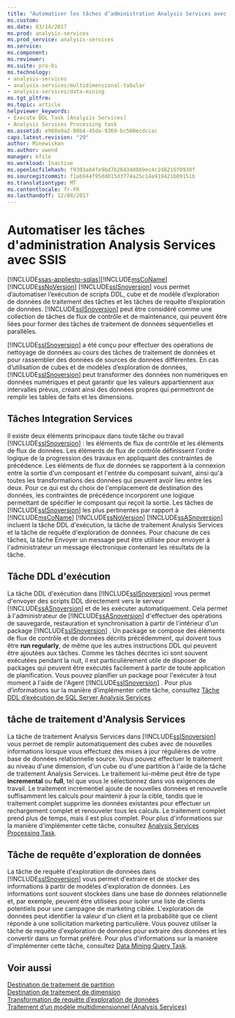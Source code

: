 ```yaml
---
title: "Automatiser les tâches d’administration Analysis Services avec SSIS | Documents Microsoft"
ms.custom: 
ms.date: 03/14/2017
ms.prod: analysis-services
ms.prod_service: analysis-services
ms.service: 
ms.component: 
ms.reviewer: 
ms.suite: pro-bi
ms.technology:
- analysis-services
- analysis-services/multidimensional-tabular
- analysis-services/data-mining
ms.tgt_pltfrm: 
ms.topic: article
helpviewer_keywords:
- Execute DDL Task [Analysis Services]
- Analysis Services Processing task
ms.assetid: e960a9a2-80b4-45da-9369-bc560ecdccac
caps.latest.revision: "29"
author: Minewiskan
ms.author: owend
manager: kfile
ms.workload: Inactive
ms.openlocfilehash: f9303a84fe9bd7b26434d869ec4c2d6216f0938f
ms.sourcegitcommit: f1a6944f95dd015d3774a25c14a919421b09151b
ms.translationtype: MT
ms.contentlocale: fr-FR
ms.lasthandoff: 12/08/2017
---
```

# <a name="automate-analysis-services-administrative-tasks-with-ssis"></a>Automatiser les tâches d'administration Analysis Services avec SSIS
[!INCLUDE[ssas-appliesto-sqlas](../../includes/ssas-appliesto-sqlas.md)][!INCLUDE[msCoName](../../includes/msconame-md.md)] [!INCLUDE[ssNoVersion](../../includes/ssnoversion-md.md)] [!INCLUDE[ssISnoversion](../../includes/ssisnoversion-md.md)] vous permet d’automatiser l’exécution de scripts DDL, cube et de modèle d’exploration de données de traitement des tâches et les tâches de requête d’exploration de données. [!INCLUDE[ssISnoversion](../../includes/ssisnoversion-md.md)] peut être considéré comme une collection de tâches de flux de contrôle et de maintenance, qui peuvent être liées pour former des tâches de traitement de données séquentielles et parallèles.  
  
 [!INCLUDE[ssISnoversion](../../includes/ssisnoversion-md.md)] a été conçu pour effectuer des opérations de nettoyage de données au cours des tâches de traitement de données et pour rassembler des données de sources de données différentes. En cas d’utilisation de cubes et de modèles d’exploration de données, [!INCLUDE[ssISnoversion](../../includes/ssisnoversion-md.md)] peut transformer des données non numériques en données numériques et peut garantir que les valeurs appartiennent aux intervalles prévus, créant ainsi des données propres qui permettront de remplir les tables de faits et les dimensions.  
  
## <a name="integration-services-tasks"></a>Tâches Integration Services  
 Il existe deux éléments principaux dans toute tâche ou travail [!INCLUDE[ssISnoversion](../../includes/ssisnoversion-md.md)] : les éléments de flux de contrôle et les éléments de flux de données. Les éléments de flux de contrôle définissent l'ordre logique de la progression des travaux en appliquant des contraintes de précédence. Les éléments de flux de données se rapportent à la connexion entre la sortie d'un composant et l'entrée du composant suivant, ainsi qu'à toutes les transformations des données qui peuvent avoir lieu entre les deux. Pour ce qui est du choix de l'emplacement de destination des données, les contraintes de précédence incorporent une logique permettant de spécifier le composant qui reçoit la sortie. Les tâches de [!INCLUDE[ssISnoversion](../../includes/ssisnoversion-md.md)] les plus pertinentes par rapport à [!INCLUDE[msCoName](../../includes/msconame-md.md)] [!INCLUDE[ssNoVersion](../../includes/ssnoversion-md.md)] [!INCLUDE[ssASnoversion](../../includes/ssasnoversion-md.md)] incluent la tâche DDL d'exécution, la tâche de traitement Analysis Services et la tâche de requête d'exploration de données. Pour chacune de ces tâches, la tâche Envoyer un message peut être utilisée pour envoyer à l'administrateur un message électronique contenant les résultats de la tâche.  
  
## <a name="the-execute-ddl-task"></a>Tâche DDL d'exécution  
 La tâche DDL d'exécution dans [!INCLUDE[ssISnoversion](../../includes/ssisnoversion-md.md)] vous permet d'envoyer des scripts DDL directement vers le serveur [!INCLUDE[ssASnoversion](../../includes/ssasnoversion-md.md)] et de les exécuter automatiquement. Cela permet à l'administrateur de [!INCLUDE[ssASnoversion](../../includes/ssasnoversion-md.md)] d'effectuer des opérations de sauvegarde, restauration et synchronisation à partir de l'intérieur d'un package [!INCLUDE[ssISnoversion](../../includes/ssisnoversion-md.md)] . Un package se compose des éléments de flux de contrôle et de données décrits précédemment, qui doivent tous être **run regularly**, de même que les autres instructions DDL qui peuvent être ajoutées aux tâches. Comme les tâches décrites ici sont souvent exécutées pendant la nuit, il est particulièrement utile de disposer de packages qui peuvent être exécutés facilement à partir de toute application de planification. Vous pouvez planifier un package pour l'exécuter à tout moment à l'aide de l'Agent [!INCLUDE[ssISnoversion](../../includes/ssisnoversion-md.md)] . Pour plus d’informations sur la manière d’implémenter cette tâche, consultez [Tâche DDL d’exécution de SQL Server Analysis Services](../../integration-services/control-flow/analysis-services-execute-ddl-task.md).  
  
## <a name="analysis-services-processing-task"></a>tâche de traitement d'Analysis Services  
 La tâche de traitement Analysis Services dans [!INCLUDE[ssISnoversion](../../includes/ssisnoversion-md.md)] vous permet de remplir automatiquement des cubes avec de nouvelles informations lorsque vous effectuez des mises à jour régulières de votre base de données relationnelle source. Vous pouvez effectuer le traitement au niveau d'une dimension, d'un cube ou d'une partition à l'aide de la tâche de traitement Analysis Services. Le traitement lui-même peut être de type **incremental** ou **full**, tel que vous le sélectionnez dans vos exigences de travail. Le traitement incrémentiel ajoute de nouvelles données et renouvelle suffisamment les calculs pour maintenir à jour la cible, tandis que le traitement complet supprime les données existantes pour effectuer un rechargement complet et renouveler tous les calculs. Le traitement complet prend plus de temps, mais il est plus complet. Pour plus d'informations sur la manière d'implémenter cette tâche, consultez [Analysis Services Processing Task](../../integration-services/control-flow/analysis-services-processing-task.md).  
  
## <a name="data-mining-query-task"></a>Tâche de requête d'exploration de données  
 La tâche de requête d'exploration de données dans [!INCLUDE[ssISnoversion](../../includes/ssisnoversion-md.md)] vous permet d'extraire et de stocker des informations à partir de modèles d'exploration de données. Les informations sont souvent stockées dans une base de données relationnelle et, par exemple, peuvent être utilisées pour isoler une liste de clients potentiels pour une campagne de marketing ciblée. L'exploration de données peut identifier la valeur d'un client et la probabilité que ce client réponde à une sollicitation marketing particulière. Vous pouvez utiliser la tâche de requête d'exploration de données pour extraire des données et les convertir dans un format préféré. Pour plus d'informations sur la manière d'implémenter cette tâche, consultez [Data Mining Query Task](../../integration-services/control-flow/data-mining-query-task.md).  
  
## <a name="see-also"></a>Voir aussi  
 [Destination de traitement de partition](../../integration-services/data-flow/partition-processing-destination.md)   
 [Destination de traitement de dimension](../../integration-services/data-flow/dimension-processing-destination.md)   
 [Transformation de requête d’exploration de données](../../integration-services/data-flow/transformations/data-mining-query-transformation.md)   
 [Traitement d’un modèle multidimensionnel &#40;Analysis Services&#41;](../../analysis-services/multidimensional-models/processing-a-multidimensional-model-analysis-services.md)   
  
  
